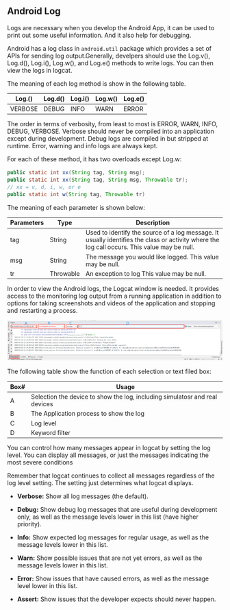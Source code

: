 ## Android Log



Logs are necessary when you develop the Android App, it can be used to print out some useful information. And it also help for debugging.

Android has a log class in  ```android.util```  package which provides a set of APIs for sending log output.Generally, develpers should use the Log.v(), Log.d(), Log.i(), Log.w(), and Log.e() methods to write logs. You can then view the logs in logcat.



The meaning of each log method is show in the following table.

| Log.()  | Log.d() | **Log.i**() | **Log.w**() | **Log.e**() |
| ------- | ------- | ----------- | ----------- | ----------- |
| VERBOSE | DEBUG   | INFO        | WARN        | ERROR       |

The order in terms of verbosity, from least to most is ERROR, WARN, INFO, DEBUG, VERBOSE. Verbose should never be compiled into an application except during development. Debug logs are compiled in but stripped at runtime. Error, warning and info logs are always kept.



For each of these method, it has two overloads except Log.w:

``` java
public static int xx(String tag, String msg);
public static int xx(String tag, String msg, Throwable tr);
// xx = v, d, i, w, or e
public static int w(String tag, Throwable tr)
```

The meaning of each parameter is shown below:

| Parameters | Type      | **Description**                                              |
| ---------- | --------- | ------------------------------------------------------------ |
| tag        | String    | Used to identify the source of a log  message. It usually identifies the class or activity where the log call  occurs. This value may be null. |
| msg        | String    | The message you would like logged. This  value may be null.  |
| tr         | Throwable | An exception to log This value may  be null.                 |



In order to view the Android logs, the Logcat window is needed. It provides access to the monitoring log output from a running application in addition to options for taking screenshots and videos of the application and stopping and restarting a process.

![](https://raw.githubusercontent.com/fwangyt/Android-App-Dev-1/master/2/Android%20Log/img_01.png)

The following table show the function of each selection or text filed box:

| **Box#** | **Usage**                                                    |
| -------- | ------------------------------------------------------------ |
| A        | Selection  the device to show the log, including simulatosr  and real devices |
| B        | The  Application process to show the log                     |
| C        | Log  level                                                   |
| D        | Keyword  filter                                              |



You can control how many messages appear in logcat by setting the log level. You can display all messages, or just the messages indicating the most severe conditions

Remember that logcat continues to collect all messages regardless of the log level setting. The setting just determines what logcat displays.

- **Verbose:** Show all log messages (the default).

- **Debug:** Show debug log messages that are useful during development only, as well as the message levels lower in this list (have higher priority).

- **Info:** Show expected log messages for regular usage, as well as the message levels lower in this list.

- **Warn:** Show possible issues that are not yet errors, as well as the message levels lower in this list.

- **Error:** Show issues that have caused errors, as well as the message level lower in this list.

- **Assert:** Show issues that the developer expects should never happen.

